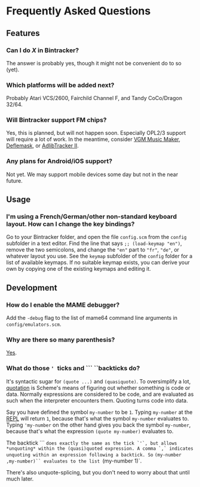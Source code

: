 # Frequently Asked Questions

## Features

### Can I do *X* in Bintracker?

The answer is probably yes, though it might not be convenient do to so (yet).

### Which platforms will be added next?

Probably Atari VCS/2600, Fairchild Channel F, and Tandy CoCo/Dragon 32/64.

### Will Bintracker support FM chips?

Yes, this is planned, but will not happen soon. Especially OPL2/3 support will require a lot of work. In the meantime, consider [VGM Music Maker](https://battleofthebits.org/lyceum/View/Vgm+Music+Maker/), [Deflemask](http://www.deflemask.com), or [AdlibTracker II](http://www.adlibtracker.net).

### Any plans for Android/iOS support?

Not yet. We may support mobile devices some day but not in the near future.



## Usage

### I'm using a French/German/other non-standard keyboard layout. How can I change the key bindings?

Go to your Bintracker folder, and open the file `config.scm` from the `config` subfolder in a text editor. Find the line that says `;; (load-keymap "en")`, remove the two semicolons, and change the `"en"` part to `"fr"`, `"de"`, or whatever layout you use. See the `keymap` subfolder of the `config` folder for a list of available keymaps. If no suitable keymap exists, you can derive your own by copying one of the existing keymaps and editing it.



## Development

### How do I enable the MAME debugger?

Add the `-debug` flag to the list of mame64 command line arguments in `config/emulators.scm`.


### Why are there so many parenthesis?

[Yes](https://xkcd.com/297/).


### What do those `' `ticks and ``` ``backticks do?

It's syntactic sugar for `(quote ...)` and `(quasiquote)`. To oversimplify a lot, [quotation](https://www.gnu.org/software/mit-scheme/documentation/mit-scheme-ref/Quoting.html) is Scheme's means of figuring out whether something is code or data. Normally expressions are considered to be code, and are evaluated as such when the interpreter encounters them. Quoting turns code into data.

Say you have defined the symbol `my-number` to be `1`. Typing `my-number` at the [REPL](repl.md) will return `1`, because that's what the symbol `my-number` evaluates to. Typing `'my-number` on the other hand gives you back the symbol `my-number`, because that's what the expression `(quote my-number)` evaluates to.

The backtick ``` `` does exactly the same as the tick `'`, but allows *unquoting* within the (quasi)quoted expression. A comma `,` indicates unquoting within an expression following a backtick. So `` `(my-number ,my-number)`` evaluates to the list `(my-number 1)`.

There's also unquote-splicing, but you don't need to worry about that until much later.
